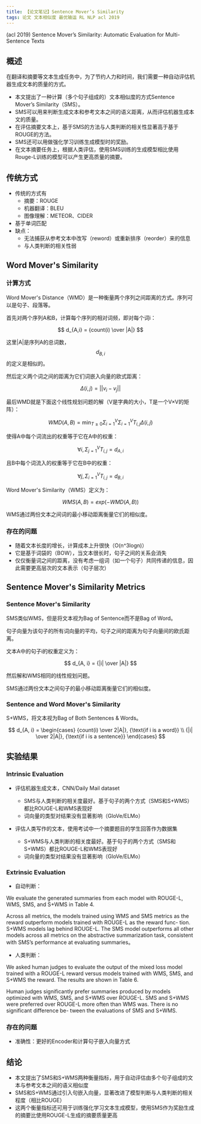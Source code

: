 ```yaml
---
title: 【论文笔记】Sentence Mover’s Similarity
tags: 论文 文本相似度 最优输运 RL NLP acl 2019
---
```


(acl 2019) Sentence Mover’s Similarity: Automatic Evaluation for Multi-Sentence Texts

## 概述

在翻译和摘要等文本生成任务中，为了节约人力和时间，我们需要一种自动评估机器生成文本的质量的方式。

* 本文提出了一种计算（多个句子组成的）文本相似度的方式Sentence Mover’s Similarity（SMS）。
* SMS可以用来判断生成文本和参考文本之间的语义距离，从而评估机器生成本文的质量。
* 在评估摘要文本上，基于SMS的方法与人类判断的相关性显著高于基于ROUGE的方法。
* SMS还可以用做强化学习训练生成模型时的奖励。
* 在文本摘要任务上，根据人类评估，使用SMS训练的生成模型相比使用Rouge-L训练的模型可以产生更高质量的摘要。

## 传统方式

* 传统的方式有
    * 摘要：ROUGE
    * 机器翻译：BLEU
    * 图像理解：METEOR、CIDER
* 基于单词匹配
* 缺点：
    * 无法捕获从参考文本中改写（reword）或重新排序（reorder）来的信息
    * 与人类判断的相关性弱

## Word Mover's Similarity

### 计算方式

Word Mover's Distance（WMD）是一种衡量两个序列之间距离的方式。序列可以是句子、段落等。

首先对两个序列A和B，计算每个序列的相对词频，即对每个词i：

$$
d_{A,i} = {count(i) \over |A|}
$$


这里\|A\|是序列A的总词数，$$ d_{B, i} $$的定义是相似的。

然后定义两个词之间的距离为它们词嵌入向量的欧式距离：

$$
\Delta(i, j) = ||v_i - v_j||
$$

最后WMD就是下面这个线性规划问题的解（V是字典的大小，T是一个V×V的矩阵）：

$$
WMD(A, B) = \min_{T≥0}\Sigma_{i=1}^{V}\Sigma_{i=1}^{V}T_{i, j}\Delta(i, j)
$$

使得A中每个词流出的权重等于它在A中的权重：

$$
\forall i, \Sigma_{j=1}^VT_{i,j} = d_{A, i}
$$

且B中每个词流入的权重等于它在B中的权重：

$$
\forall j, \Sigma_{i=1}^VT_{i,j} = d_{B, i}
$$

Word Mover's Similarity（WMS）定义为：

$$
WMS(A, B) = exp(-WMD(A, B))
$$

WMS通过两份文本之间词的最小移动距离衡量它们的相似度。

### 存在的问题

* 随着文本长度的增长，计算成本上升很快（O(n^3logn)）
* 它是基于词袋的（BOW），当文本很长时，句子之间的关系会消失
* 仅仅衡量词之间的距离，没有考虑一组词（如一个句子）共同传递的信息，因此需要更高层次的文本表示（句子层次）

## Sentence Mover's Similarity Metrics

### Sentence Mover's Similarity

SMS类似WMS，但是将文本视为Bag of Sentence而不是Bag of Word。

句子向量为该句子的所有词向量的平均，句子之间的距离为句子向量间的欧氏距离。

文本A中的句子i的权重定义为：

$$
d_{A, i} = {|i| \over |A|}
$$

然后解和WMS相同的线性规划问题。

SMS通过两份文本之间句子的最小移动距离衡量它们的相似度。

### Sentence and Word Mover's Similarity

S+WMS，将文本视为Bag of Both Sentences & Words。

$$
d_{A, i} =
\begin{cases}
{count(i) \over 2|A|}, {\text{if i is a word}} \\
{|i| \over 2|A|}, {\text{if i is a sentence}}
\end{cases}
$$

## 实验结果

### Intrinsic Evaluation

* 评估机器生成文本，CNN/Daily Mail dataset
    * SMS与人类判断的相关度最好。基于句子的两个方式（SMS和S+WMS）都比ROUGE-L和WMS表现好
    * 词向量的类型对结果没有显著影响（GloVe/ELMo）

* 评估人类写作的文本，使用考试中一个摘要题目的学生回答作为数据集
    * S+WMS与人类判断的相关度最好。基于句子的两个方式（SMS和S+WMS）都比ROUGE-L和WMS表现好
    * 词向量的类型对结果没有显著影响（GloVe/ELMo）

### Extrinsic Evaluation

* 自动判断：

We evaluate the generated summaries from each model with ROUGE-L, WMS, SMS, and S+WMS in Table 4.

Across all metrics, the models trained using WMS and SMS metrics as the reward outperform models trained with ROUGE-L as the reward func- tion. S+WMS models lag behind ROUGE-L. The SMS model outperforms all other models across all metrics on the abstractive summarization task, consistent with SMS’s performance at evaluating summaries。

* 人类判断：

We asked human judges to evaluate the output of the mixed loss model trained with a ROUGE-L reward versus models trained with WMS, SMS, and S+WMS the reward. The results are shown in Table 6.

Human judges significantly prefer summaries produced by models optimized with WMS, SMS, and S+WMS over ROUGE-L. SMS and S+WMS were preferred over ROUGE-L more often than WMS was. There is no significant difference be- tween the evaluations of SMS and S+WMS.

### 存在的问题

* 准确性：更好的Encoder和计算句子嵌入向量方式

## 结论

* 本文提出了SMS和S+WMS两种衡量指标，用于自动评估由多个句子组成的文本与参考文本之间的语义相似度
* SMS和S+WMS通过引入句嵌入向量，显著改进了模型判断与人类判断的相关程度（相比ROUGE）
* 这两个衡量指标还可用于训练强化学习文本生成模型，使用SMS作为奖励生成的摘要比使用ROUGE-L生成的摘要质量更高



